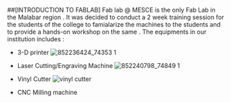 ##[INTRODUCTION TO FABLAB]
Fab lab @ MESCE is the only Fab Lab in the Malabar region . It was decided to conduct a 2 week training session for the students of the college to famialarize the machines to the students and to provide a hands-on workshop on the same . The equipments in our institution includes :
- 3-D printer
![852236424_74353 1](https://user-images.githubusercontent.com/32714429/31788544-e3919782-b4c3-11e7-8242-415d46c0277b.jpg)

- Laser Cutting/Engraving Machine
![852240798_74849 1](https://user-images.githubusercontent.com/32714429/31788680-4e68085c-b4c4-11e7-8679-7aeeb0aa3832.jpg)


- Vinyl Cutter
![vinyl cutter](https://user-images.githubusercontent.com/32714429/31788752-9d6705f2-b4c4-11e7-8076-9b7d0b4a4e51.jpg)

- CNC Milling machine
